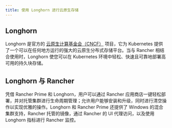 ```yaml
---
title: 使用 Longhorn 进行云原生存储
---
```


<head>
  <link rel="canonical" href="https://ranchermanager.docs.rancher.com/zh/integrations-in-rancher/longhorn"/>
</head>

## Longhorn

Longhorn 是官方的 [云原生计算基金会（CNCF）](https://cncf.io/) 项目，它为 Kubernetes 提供了一个可以在任何地方运行的强大的云原生分布式存储平台。当与 Rancher 相结合使用时，Longhorn 使您可以在 Kubernetes 环境中轻松、快速且可靠地部署高可用的持久块存储。

## Longhorn 与 Rancher

凭借 Rancher Prime 和 Longhorn，用户可以通过 Rancher 应用商店一键轻松部署，并对托管集群进行生命周期管理；允许用户能够安装和升级，同时进行清空操作以实现优雅的操作。Longhorn 和 Rancher Prime 还提供了 Windows 的混合集群支持，Rancher 托管的镜像，通过 Rancher 的 UI 代理访问，以及使用 Longhorn 指标进行 Rancher 监控。
